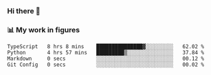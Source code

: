 ### Hi there 👋

### 📊 My work in figures

<!--START_SECTION:waka-->

```text
TypeScript   8 hrs 8 mins    ███████████████▓░░░░░░░░░   62.02 %
Python       4 hrs 57 mins   █████████▒░░░░░░░░░░░░░░░   37.84 %
Markdown     0 secs          ░░░░░░░░░░░░░░░░░░░░░░░░░   00.12 %
Git Config   0 secs          ░░░░░░░░░░░░░░░░░░░░░░░░░   00.02 %
```

<!--END_SECTION:waka-->
